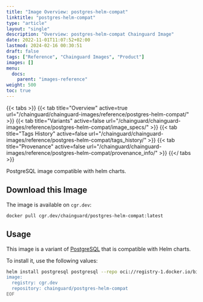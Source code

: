```yaml
---
title: "Image Overview: postgres-helm-compat"
linktitle: "postgres-helm-compat"
type: "article"
layout: "single"
description: "Overview: postgres-helm-compat Chainguard Image"
date: 2022-11-01T11:07:52+02:00
lastmod: 2024-02-16 00:30:51
draft: false
tags: ["Reference", "Chainguard Images", "Product"]
images: []
menu: 
  docs: 
    parent: "images-reference"
weight: 500
toc: true
---
```


{{< tabs >}}
{{< tab title="Overview" active=true url="/chainguard/chainguard-images/reference/postgres-helm-compat/" >}}
{{< tab title="Variants" active=false url="/chainguard/chainguard-images/reference/postgres-helm-compat/image_specs/" >}}
{{< tab title="Tags History" active=false url="/chainguard/chainguard-images/reference/postgres-helm-compat/tags_history/" >}}
{{< tab title="Provenance" active=false url="/chainguard/chainguard-images/reference/postgres-helm-compat/provenance_info/" >}}
{{</ tabs >}}



<!--overview:start-->
PostgreSQL image compatible with helm charts.
<!--overview:end-->

<!--getting:start-->
## Download this Image
The image is available on `cgr.dev`:

```
docker pull cgr.dev/chainguard/postgres-helm-compat:latest
```
<!--getting:end-->

<!--body:start-->
## Usage

This image is a variant of [PostgreSQL](../postgres/README.md) that is compatible with Helm charts.

To install it, use the following values:

```bash
helm install postgresql postgresql --repo oci://registry-1.docker.io/bitnamicharts --values - <<EOF
image:
  registry: cgr.dev
  repository: chainguard/postgres-helm-compat
EOF
```

<!--body:end-->

